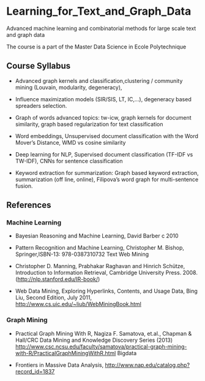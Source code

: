# Learning_for_Text_and_Graph_Data

Advanced machine learning and combinatorial methods for large scale text and graph data

The course is a part of the Master Data Science in Ecole Polytechnique

## Course Syllabus

  - Advanced graph kernels and classification,clustering / community mining (Louvain, modularity, degeneracy),     

  - Influence maximization models (SIR/SIS, LT, IC,…), degeneracy based spreaders selection.

  - Graph of words advanced topics: tw-icw, graph kernels for document similarity, graph based regularization for text classification

  - Word embeddings, Unsupervised document classification with the Word Mover’s Distance, WMD vs cosine similarity

  - Deep learning for NLP, Supervised document classification (TF-IDF vs TW-IDF), CNNs for sentence classification

  - Keyword extraction for summarization: Graph based keyword extraction, summarization (off line, online), Filipova’s word graph for multi-sentence fusion.

## References

### Machine Learning

  - Bayesian Reasoning and Machine Learning, David Barber c  2010    
  - Pattern Recognition and Machine Learning, Christopher M. Bishop, Springer,ISBN-13: 978-0387310732
  Text Web Mining

  - Christopher D. Manning, Prabhakar Raghavan and Hinrich Schütze, Introduction to Information Retrieval, Cambridge University Press. 2008. (http://nlp.stanford.edu/IR-book/)

  - Web Data Mining, Exploring Hyperlinks, Contents, and Usage Data, Bing Liu, Second Edition, July 2011, http://www.cs.uic.edu/~liub/WebMiningBook.html

### Graph Mining

  - Practical Graph Mining With R, Nagiza F. Samatova, et.al., Chapman & Hall/CRC Data Mining and Knowledge Discovery Series (2013) http://www.csc.ncsu.edu/faculty/samatova/practical-graph-mining-with-R/PracticalGraphMiningWithR.html
  Bigdata

  - Frontiers in Massive Data Analysis, http://www.nap.edu/catalog.php?record_id=1837
